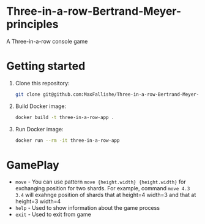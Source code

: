 # Three-in-a-row-Bertrand-Meyer-principles

A Three-in-a-row console game

# Getting started

1. Clone this repository:
    ```bash
    git clone git@github.com:MaxFallishe/Three-in-a-row-Bertrand-Meyer-principles.git
    ```

2. Build Docker image:
    ```bash
    docker build -t three-in-a-row-app .
    ```

3. Run Docker image:
    ```bash
    docker run --rm -it three-in-a-row-app
    ```

# GamePlay

* `move` - You can use pattern `move {height.width} {height.width}` for exchanging position for two shards.
For example, command `move 4.3 3.4` will exahnge position of shards that at height=4 width=3 and that at height=3
width=4
* `help` - Used to show information about the game process
* `exit` - Used to exit from game